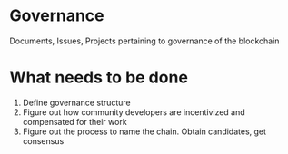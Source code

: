 # Governance
Documents, Issues, Projects pertaining to governance of the blockchain

# What needs to be done

1. Define governance structure
2. Figure out how community developers are incentivized and compensated for their work
3. Figure out the process to name the chain.  Obtain candidates, get consensus
